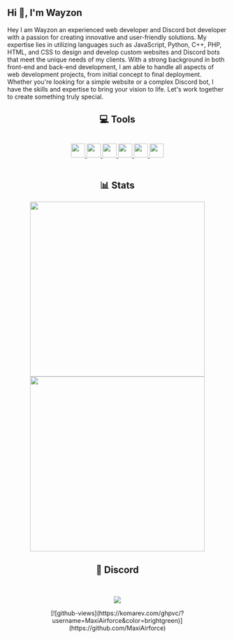 
  ## Hi 👋, I'm Wayzon
  
Hey I am Wayzon an experienced web developer and Discord bot developer with a passion for creating innovative and user-friendly solutions. My expertise lies in utilizing languages such as JavaScript, Python, C++, PHP, HTML, and CSS to design and develop custom websites and Discord bots that meet the unique needs of my clients. With a strong background in both front-end and back-end development, I am able to handle all aspects of web development projects, from initial concept to final deployment. Whether you're looking for a simple website or a complex Discord bot, I have the skills and expertise to bring your vision to life. Let's work together to create something truly special.

<h2 align="center"> 💻 Tools </h2>
<br>
<div align="center">
<a href = https://github.com/Nico105?tab=repositories&q=&type=&language=javascript&sort= > <img width = '32px' src='https://raw.githubusercontent.com/rahulbanerjee26/githubAboutMeGenerator/main/icons/javascript.svg'> </a>
<a href = https://github.com/Nico105?tab=repositories&q=&type=&language=html&sort= > <img width = '32px' src = 'https://raw.githubusercontent.com/rahulbanerjee26/githubAboutMeGenerator/main/icons/html.svg'> </a>
<a href = https://github.com/Nico105?tab=repositories&q=&type=&language=css&sort= > <img width = '32px' src = 'https://raw.githubusercontent.com/rahulbanerjee26/githubAboutMeGenerator/main/icons/css.svg'> </a>
<a href = https://github.com/Nico105?tab=repositories&q=&type=&language=nodejs&sort= > <img width = '32px' src = 'https://raw.githubusercontent.com/rahulbanerjee26/githubAboutMeGenerator/main/icons/nodejs.svg'> </a>
<a href = https://github.com/Nico105?tab=repositories&q=&type=&language=mongodb&sort= > <img width = '32px' src = 'https://raw.githubusercontent.com/rahulbanerjee26/githubAboutMeGenerator/main/icons/mongodb.svg'> </a>
<a href = https://github.com/Nico105?tab=repositories&q=&type=&language=photoshop&sort= > <img width = '32px' src = 'https://raw.githubusercontent.com/rahulbanerjee26/githubAboutMeGenerator/main/icons/photoshop.svg'> </a>
  </div>
<br>
<h2 align="center"> 📊 Stats</h2>
<p align="center">
  <a href="#"><img src="https://github-readme-stats.vercel.app/api?username=MaxiAirforce&include_all_commits=true&count_private=true&&show_icons=true&theme=tokyonight" width="400"></a> 
  <a href="#"><img src="https://github-readme-streak-stats.herokuapp.com/?user=MaxiAirforce&count_private=true&show_icons=true&theme=tokyonight" width="400"></a>


<h2 align="center"> 🔗 Discord</h2>
<br>
<p align="center">
<img align="center" src="https://lanyard-profile-readme.vercel.app/api/499977210782941195">
</p>
<p align="center">
[![github-views](https://komarev.com/ghpvc/?username=MaxiAirforce&color=brightgreen)](https://github.com/MaxiAirforce)
  </p>
